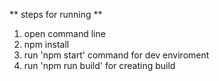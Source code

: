 


** steps for running **
1. open command line
2. npm install
3. run 'npm start' command for dev enviroment
4. run 'npm run build' for creating build

